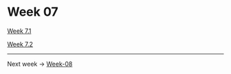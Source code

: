 # Week 07

[Week 7.1](Week-07/Week-7.1.md)

[Week 7.2](Week-07/Week-7.2.md)


---

Next week -> [Week-08](./Week-08.md)